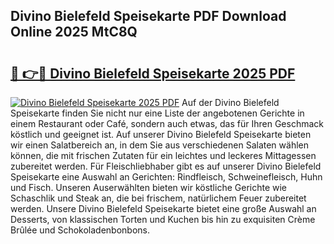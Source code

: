 ## Divino Bielefeld Speisekarte PDF Download Online 2025 MtC8Q

# <h2><a href="http://gcdtckg.nevu.top/?p=Divino+Bielefeld+Speisekarte">🔗 👉🔴 Divino Bielefeld Speisekarte 2025 PDF</a></h2>

[![Divino Bielefeld Speisekarte 2025 PDF](https://i.imgur.com/dBaPXMq.png)](http://gcdtckg.nevu.top/?p=Divino+Bielefeld+Speisekarte)
Auf der Divino Bielefeld Speisekarte finden Sie nicht nur eine Liste der angebotenen Gerichte in einem Restaurant oder Café, sondern auch etwas, das für Ihren Geschmack köstlich und geeignet ist. Auf unserer Divino Bielefeld Speisekarte bieten wir einen Salatbereich an, in dem Sie aus verschiedenen Salaten wählen können, die mit frischen Zutaten für ein leichtes und leckeres Mittagessen zubereitet werden. Für Fleischliebhaber gibt es auf unserer Divino Bielefeld Speisekarte eine Auswahl an Gerichten: Rindfleisch, Schweinefleisch, Huhn und Fisch. Unseren Auserwählten bieten wir köstliche Gerichte wie Schaschlik und Steak an, die bei frischem, natürlichem Feuer zubereitet werden. Unsere Divino Bielefeld Speisekarte bietet eine große Auswahl an Desserts, von klassischen Torten und Kuchen bis hin zu exquisiten Crème Brûlée und Schokoladenbonbons.
